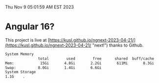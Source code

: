 Thu Nov  9 05:01:59 AM EST 2023

# Angular 16?


This project is live at [https://kusl.github.io/ngnext-2023-04-21/](https://kusl.github.io/ngnext-2023-04-21/ "next!") thanks to Github.

```bash
System Memory
               total        used        free      shared  buff/cache   available
Mem:            15Gi       4.8Gi       2.2Gi       611Mi       8.3Gi       9.5Gi
Swap:          8.0Gi       1.4Gi       6.6Gi
System Storage
1.1G	.
```
